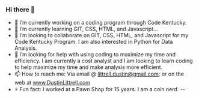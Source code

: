 ### Hi there 👋





- 🔭 I’m currently working on a coding program through Code Kentucky.
- 🌱 I’m currently learning GIT, CSS, HTML, and Javascript...
- 👯 I’m looking to collaborate on GIT, CSS, HTML, and Javascript for my Code Kentucky Program. I am also interested in Python for Data Analysis. 
- 🤔 I’m looking for help with using coding to maximize my time and efficiency. I am currently a cost analyst and I am looking to learn coding to help maximize my time and make analysis more efficient. 
- 📫 How to reach me: Via email @ littrell.dustin@gmail.com; or on the web at www.DustinLittrell.com
- ⚡ Fun fact: I worked at a Pawn Shop for 15 years. I am a coin nerd.
--
